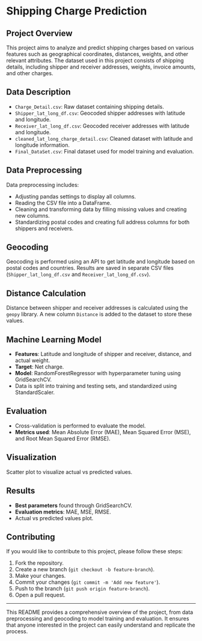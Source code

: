 # Shipping Charge Prediction

## Project Overview

This project aims to analyze and predict shipping charges based on various features such as geographical coordinates, distances, weights, and other relevant attributes. The dataset used in this project consists of shipping details, including shipper and receiver addresses, weights, invoice amounts, and other charges.

## Data Description

- `Charge_Detail.csv`: Raw dataset containing shipping details.
- `Shipper_lat_long_df.csv`: Geocoded shipper addresses with latitude and longitude.
- `Receiver_lat_long_df.csv`: Geocoded receiver addresses with latitude and longitude.
- `cleaned_lat_long_charge_detail.csv`: Cleaned dataset with latitude and longitude information.
- `Final_DataSet.csv`: Final dataset used for model training and evaluation.

## Data Preprocessing

Data preprocessing includes:
- Adjusting pandas settings to display all columns.
- Reading the CSV file into a DataFrame.
- Cleaning and transforming data by filling missing values and creating new columns.
- Standardizing postal codes and creating full address columns for both shippers and receivers.

## Geocoding

Geocoding is performed using an API to get latitude and longitude based on postal codes and countries. Results are saved in separate CSV files (`Shipper_lat_long_df.csv` and `Receiver_lat_long_df.csv`).

## Distance Calculation

Distance between shipper and receiver addresses is calculated using the `geopy` library. A new column `Distance` is added to the dataset to store these values.

## Machine Learning Model

- **Features**: Latitude and longitude of shipper and receiver, distance, and actual weight.
- **Target**: Net charge.
- **Model**: RandomForestRegressor with hyperparameter tuning using GridSearchCV.
- Data is split into training and testing sets, and standardized using StandardScaler.

## Evaluation

- Cross-validation is performed to evaluate the model.
- **Metrics used**: Mean Absolute Error (MAE), Mean Squared Error (MSE), and Root Mean Squared Error (RMSE).

## Visualization

Scatter plot to visualize actual vs predicted values.

## Results

- **Best parameters** found through GridSearchCV.
- **Evaluation metrics**: MAE, MSE, RMSE.
- Actual vs predicted values plot.

## Contributing

If you would like to contribute to this project, please follow these steps:

1. Fork the repository.
2. Create a new branch (`git checkout -b feature-branch`).
3. Make your changes.
4. Commit your changes (`git commit -m 'Add new feature'`).
5. Push to the branch (`git push origin feature-branch`).
6. Open a pull request.

---

This README provides a comprehensive overview of the project, from data preprocessing and geocoding to model training and evaluation. It ensures that anyone interested in the project can easily understand and replicate the process.
